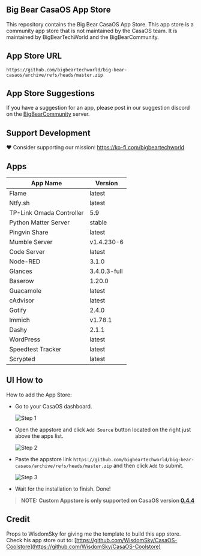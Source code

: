 ## Big Bear CasaOS App Store

This repository contains the Big Bear CasaOS App Store. This app store is a community app store that is not maintained by the CasaOS team. It is maintained by BigBearTechWorld and the BigBearCommunity.

## App Store URL

```text
https://github.com/bigbeartechworld/big-bear-casaos/archive/refs/heads/master.zip
```

## App Store Suggestions

If you have a suggestion for an app, please post in our suggestion discord on the [BigBearCommunity](https://discord.gg/ykwA7wsnP8) server.

## Support Development

❤️ Consider supporting our mission: https://ko-fi.com/bigbeartechworld

## Apps

| App Name                 | Version      |
| ------------------------ | ------------ |
| Flame                    | latest       |
| Ntfy.sh                  | latest       |
| TP-Link Omada Controller | 5.9          |
| Python Matter Server     | stable       |
| Pingvin Share            | latest       |
| Mumble Server            | v1.4.230-6   |
| Code Server              | latest       |
| Node-RED                 | 3.1.0        |
| Glances                  | 3.4.0.3-full |
| Baserow                  | 1.20.0       |
| Guacamole                | latest       |
| cAdvisor                 | latest       |
| Gotify                   | 2.4.0        |
| Immich                   | v1.78.1      |
| Dashy                    | 2.1.1        |
| WordPress                | latest       |
| Speedtest Tracker        | latest       |
| Scrypted                 | latest       |

## UI How to

How to add the App Store:

- Go to your CasaOS dashboard.

  ![Step 1](https://raw.githubusercontent.com/WisdomSky/CasaOS-LinuxServer-AppStore/main/tip-1.jpg)

- Open the appstore and click `Add Source` button located on the right just above the apps list.

  ![Step 2](https://raw.githubusercontent.com/WisdomSky/CasaOS-LinuxServer-AppStore/main/tip-2.jpg)

- Paste the appstore link `https://github.com/bigbeartechworld/big-bear-casaos/archive/refs/heads/master.zip` and then click `Add` to submit.

  ![Step 3](https://raw.githubusercontent.com/WisdomSky/CasaOS-LinuxServer-AppStore/main/tip-3.jpg)

- Wait for the installation to finish. Done!

> **NOTE: Custom Appstore is only supported on CasaOS version [0.4.4](https://blog.casaos.io/blog/32.html)**

## Credit

Props to WisdomSky for giving me the template to build this app store. Check his app store out to: [https://github.com/WisdomSky/CasaOS-Coolstore](https://github.com/WisdomSky/CasaOS-Coolstore)
